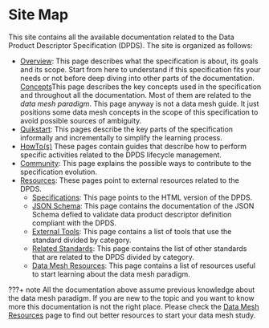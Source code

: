# Site Map

This site contains all the available documentation related to the Data Product Descriptor Specification (DPDS). The site is organized as follows:

- [Overview](../overview/README.md): This page describes what the specification is about, its goals and its scope. Start from here to understand if this specification fits your needs or not before deep diving into other parts of the documentation.
[Concepts](../concepts/README.md)This page describes the key concepts used in the specification and throughout all the documentation. Most of them are related to the *data mesh paradigm*. This page anyway is not a data mesh guide. It just positions some data mesh concepts in the scope of this specification to avoid possible sources of ambiguity. 
- [Quikstart](../quickstart/README.md): This pages describe the key parts of the specification informally and incrementally to simplify the learning process.
- [HowTo(s)](../howto/README.md) These pages contain guides that describe how to perform specific activities related to the DPDS lifecycle management.
- [Community](../community/README.md): This page explains the possible ways to contribute to the specification evolution.
- [Resources](../resources/README.md): These pages point to external resources related to the DPDS.
    - [Specifications](../resources/specifications/README.md): This page points to the HTML version of the DPDS.
    - [JSON Schema](../resources/schemas/README.md): This page contains the documentation of the JSON Schema defied to validate data product descriptor definition compliant with the DPDS.
    - [External Tools](../resources/tools.md): This page contains a list of tools that use the standard divided by category.
    - [Related Standards](../resources/standards.md): This page contains the list of other standards that are related to the DPDS divided by category.
    - [Data Mesh Resources](../resources/resources.md): This page contains a list of resources useful to start learning about the data mesh paradigm.

???+ note
    All the documentation above assume previous knowledge about the data mesh paradigm. If you are new to the topic and you want to know more this documentation is not the right place. Please check the [Data Mesh Resources](../resources/resources.md) page to find out better resources to start your data mesh study.